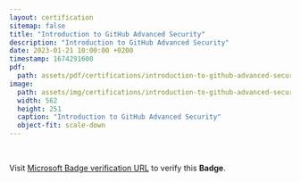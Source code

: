 ```yaml
---
layout: certification
sitemap: false
title: "Introduction to GitHub Advanced Security"
description: "Introduction to GitHub Advanced Security"
date: 2023-01-21 10:00:00 +0200
timestamp: 1674291600
pdf:
  path: assets/pdf/certifications/introduction-to-github-advanced-security.pdf
image:
  path: assets/img/certifications/introduction-to-github-advanced-security.webp
  width: 562
  height: 251
  caption: "Introduction to GitHub Advanced Security"
  object-fit: scale-down
---
```


<br />

<p class="lead text-center">
  Visit <a href="https://learn.microsoft.com/en-us/training/achievements/learn.introduction-github-advanced-security.badge?username=char0n">Microsoft Badge verification URL</a> to verify this <strong>Badge</strong>.
</p>
